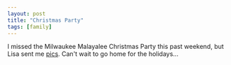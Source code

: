 ```yaml
---
layout: post
title: "Christmas Party"
tags: [family]
---
```


I missed the Milwaukee Malayalee Christmas Party this past weekend, but Lisa sent me [pics](http://kurup.org/photo/album?album_id=9589). Can't wait to go home for the holidays...
